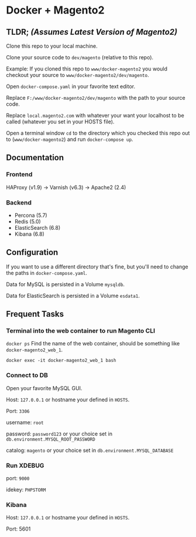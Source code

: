 # Docker + Magento2
## TLDR; *(Assumes Latest Version of Magento2)*
Clone this repo to your local machine.

Clone your source code to `dev/magento` (relative to this repo).

Example:
If you cloned this repo to `www/docker-magento2` you would checkout your source to `www/docker-magento2/dev/magento`.

Open `docker-compose.yaml` in your favorite text editor.

Replace `F:/www/docker-magento2/dev/magento` with the path to your source code.

Replace `local.magento2.com` with whatever your want your localhost to be called (whatever you set in your HOSTS file).

Open a terminal window `cd` to the directory which you checked this repo out to (`www/docker-magento2`) and run `docker-compose up`.  

## Documentation

### Frontend
HAProxy (v1.9) -> Varnish (v6.3) -> Apache2 (2.4)

### Backend
* Percona (5.7)
* Redis (5.0)
* ElasticSearch (6.8)
* Kibana (6.8)

 ## Configuration
 If you want to use a different directory that's fine, but you'll need to change the paths in `docker-compose.yaml`.
 
 Data for MySQL is persisted in a Volume `mysqldb`.
 
 Data for ElasticSearch is persisted in a Volume `esdata1`.
 
 ## Frequent Tasks
 ### Terminal into the web container to run Magento CLI
 
 `docker ps`
 Find the name of the web container, should be something like `docker-magento2_web_1`.
 
 `docker exec -it docker-magento2_web_1 bash`
 
 ### Connect to DB
 Open your favorite MySQL GUI.
 
 Host: `127.0.0.1` or hostname your defined in `HOSTS`.
 
 Port: `3306`
 
 username: `root`
 
 password: `password123` or your choice set in `db.environment.MYSQL_ROOT_PASSWORD`
 
 catalog: `magento` or your choice set in `db.environment.MYSQL_DATABASE`
 
 ### Run XDEBUG
 port: `9000`
 
 idekey: `PHPSTORM`
 
 ### Kibana
 Host: `127.0.0.1` or hostname your defined in `HOSTS`.
 
 Port: 5601 